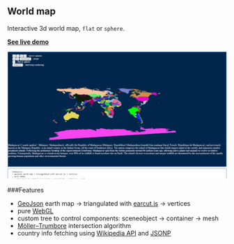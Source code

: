 ## World map 

Interactive 3d world map, `flat` or `sphere`.

[**See live demo**]( https://serge-joggen.github.io/3d-world-map/)

![Alt text](/snapshot.png?raw=true "snapshot.png")

###Features

 * [GeoJson](http://geojson.org/) earth map → triangulated with [earcut.js](https://github.com/mapbox/earcut) → vertices
 * pure [WebGL](https://developer.mozilla.org/en-US/docs/Web/API/WebGL_API) 
 * custom tree to control components: sceneobject → container → mesh
 * [Möller–Trumbore](https://en.wikipedia.org/wiki/M%C3%B6ller%E2%80%93Trumbore_intersection_algorithm) intersection algorithm
 * country info fetching using [Wikipedia API](https://www.mediawiki.org/wiki/API:Main_page) and [JSONP](https://en.wikipedia.org/wiki/JSONP)
